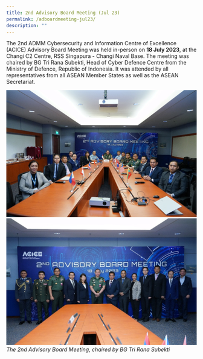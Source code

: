 ```yaml
---
title: 2nd Advisory Board Meeting (Jul 23)
permalink: /adboardmeeting-jul23/
description: ""
---
```

The 2nd ADMM Cybersecurity and Information Centre of Excellence (ACICE) Advisory Board Meeting was held in-person on **18 July 2023**, at the Changi C2 Centre, RSS Singapura - Changi Naval Base. The meeting was chaired by BG Tri Rana Subekti, Head of Cyber Defence Centre from the Ministry of Defence, Republic of Indonesia. It was attended by all representatives from all ASEAN Member States as well as the ASEAN Secretariat.

![](/images/adboard1.jpg)
<br>
![](/images/adboard2.jpg)
*The 2nd Advisory Board Meeting, chaired by BG Tri Rana Subekti*